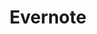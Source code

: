 ---
title: Evernote
crosslinks:
- technology
- SideProject
- zeropointmodule
- ethereum
- GalaxyNote7
---